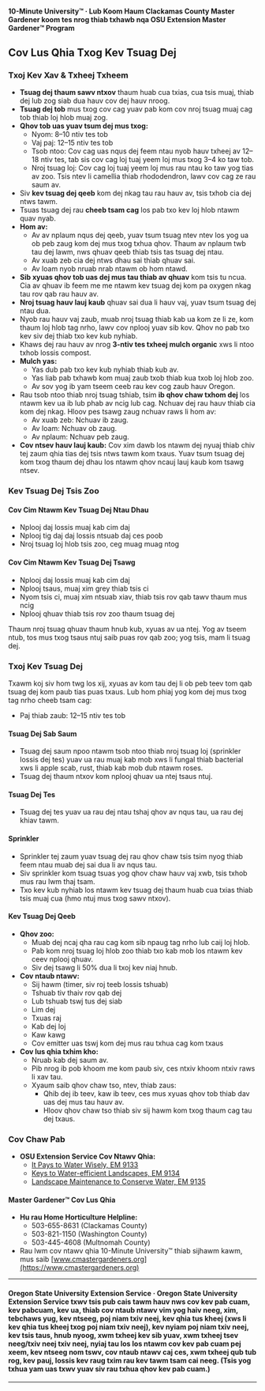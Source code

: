#### 10-Minute University™ · Lub Koom Haum Clackamas County Master Gardener koom tes nrog thiab txhawb nqa OSU Extension Master Gardener™ Program

## Cov Lus Qhia Txog Kev Tsuag Dej

### Txoj Kev Xav & Txheej Txheem

- **Tsuag dej thaum sawv ntxov** thaum huab cua txias, cua tsis muaj, thiab dej lub zog siab dua hauv cov dej hauv nroog.
- **Tsuag dej tob** mus txog cov cag yuav pab kom cov nroj tsuag muaj cag tob thiab loj hlob muaj zog.
- **Qhov tob uas yuav tsum dej mus txog:**
  - Nyom: 8–10 ntiv tes tob
  - Vaj paj: 12–15 ntiv tes tob
  - Tsob ntoo: Cov cag uas nqus dej feem ntau nyob hauv txheej av 12–18 ntiv tes, tab sis cov cag loj tuaj yeem loj mus txog 3–4 ko taw tob.
  - Nroj tsuag loj: Cov cag loj tuaj yeem loj mus rau ntau ko taw yog tias av zoo. Tsis ntev li camellia thiab rhododendron, lawv cov cag ze rau saum av.
- Siv **kev tsuag dej qeeb** kom dej nkag tau rau hauv av, tsis txhob cia dej ntws tawm.
- Tsuas tsuag dej rau **cheeb tsam cag** los pab txo kev loj hlob ntawm quav nyab.
- **Hom av:**
  - Av av nplaum nqus dej qeeb, yuav tsum tsuag ntev ntev los yog ua ob peb zaug kom dej mus txog txhua qhov. Thaum av nplaum twb tau dej lawm, nws qhuav qeeb thiab tsis tas tsuag dej ntau.
  - Av xuab zeb cia dej ntws dhau sai thiab qhuav sai.
  - Av loam nyob nruab nrab ntawm ob hom ntawd.
- **Sib xyuas qhov tob uas dej mus tau thiab av qhuav** kom tsis tu ncua. Cia av qhuav ib feem me me ntawm kev tsuag dej kom pa oxygen nkag tau rov qab rau hauv av.
- **Nroj tsuag hauv lauj kaub** qhuav sai dua li hauv vaj, yuav tsum tsuag dej ntau dua.
- Nyob rau hauv vaj zaub, muab nroj tsuag thiab kab ua kom ze li ze, kom thaum loj hlob tag nrho, lawv cov nplooj yuav sib kov. Qhov no pab txo kev siv dej thiab txo kev kub nyhiab.
- Khaws dej rau hauv av nrog **3-ntiv tes txheej mulch organic** xws li ntoo txhob lossis compost.
- **Mulch yas:**
  - Yas dub pab txo kev kub nyhiab thiab kub av.
  - Yas liab pab txhawb kom muaj zaub txob thiab kua txob loj hlob zoo.
  - Av sov yog ib yam tseem ceeb rau kev cog zaub hauv Oregon.
- Rau tsob ntoo thiab nroj tsuag tshiab, tsim **ib qhov chaw txhom dej** los ntawm kev ua ib lub phab av ncig lub cag. Nchuav dej rau hauv thiab cia kom dej nkag. Hloov pes tsawg zaug nchuav raws li hom av:
  - Av xuab zeb: Nchuav ib zaug.
  - Av loam: Nchuav ob zaug.
  - Av nplaum: Nchuav peb zaug.
- **Cov ntsev hauv lauj kaub:** Cov xim dawb los ntawm dej nyuaj thiab chiv tej zaum qhia tias dej tsis ntws tawm kom txaus. Yuav tsum tsuag dej kom txog thaum dej dhau los ntawm qhov ncauj lauj kaub kom tsawg ntsev.

### Kev Tsuag Dej Tsis Zoo

#### Cov Cim Ntawm Kev Tsuag Dej Ntau Dhau

- Nplooj daj lossis muaj kab cim daj
- Nplooj tig daj daj lossis ntsuab daj ces poob
- Nroj tsuag loj hlob tsis zoo, ceg muag muag ntog

#### Cov Cim Ntawm Kev Tsuag Dej Tsawg

- Nplooj daj lossis muaj kab cim daj
- Nplooj tsaus, muaj xim grey thiab tsis ci
- Nyom tsis ci, muaj xim ntsuab xiav, thiab tsis rov qab tawv thaum mus ncig
- Nplooj qhuav thiab tsis rov zoo thaum tsuag dej

Thaum nroj tsuag qhuav thaum hnub kub, xyuas av ua ntej. Yog av tseem ntub, tos mus txog tsaus ntuj saib puas rov qab zoo; yog tsis, mam li tsuag dej.

### Txoj Kev Tsuag Dej

Txawm koj siv hom twg los xij, xyuas av kom tau dej li ob peb teev tom qab tsuag dej kom paub tias puas txaus. Lub hom phiaj yog kom dej mus txog tag nrho cheeb tsam cag:

- Paj thiab zaub: 12–15 ntiv tes tob

#### Tsuag Dej Sab Saum

- Tsuag dej saum npoo ntawm tsob ntoo thiab nroj tsuag loj (sprinkler lossis dej tes) yuav ua rau muaj kab mob xws li fungal thiab bacterial xws li apple scab, rust, thiab kab mob dub ntawm roses.
- Tsuag dej thaum ntxov kom nplooj qhuav ua ntej tsaus ntuj.

#### Tsuag Dej Tes

- Tsuag dej tes yuav ua rau dej ntau tshaj qhov av nqus tau, ua rau dej khiav tawm.

#### Sprinkler

- Sprinkler tej zaum yuav tsuag dej rau qhov chaw tsis tsim nyog thiab feem ntau muab dej sai dua li av nqus tau.
- Siv sprinkler kom tsuag tsuas yog qhov chaw hauv vaj xwb, tsis txhob mus rau lwm thaj tsam.
- Txo kev kub nyhiab los ntawm kev tsuag dej thaum huab cua txias thiab tsis muaj cua (hmo ntuj mus txog sawv ntxov).

#### Kev Tsuag Dej Qeeb

- **Qhov zoo:**
  - Muab dej ncaj qha rau cag kom sib npaug tag nrho lub caij loj hlob.
  - Pab kom nroj tsuag loj hlob zoo thiab txo kab mob los ntawm kev ceev nplooj qhuav.
  - Siv dej tsawg li 50% dua li txoj kev niaj hnub.
- **Cov ntaub ntawv:**
  - Sij hawm (timer, siv roj teeb lossis tshuab)
  - Tshuab tiv thaiv rov qab dej
  - Lub tshuab tswj tus dej siab
  - Lim dej
  - Txuas raj
  - Kab dej loj
  - Kaw kawg
  - Cov emitter uas tswj kom dej mus rau txhua cag kom txaus
- **Cov lus qhia txhim kho:**
  - Nruab kab dej saum av.
  - Pib nrog ib pob khoom me kom paub siv, ces ntxiv khoom ntxiv raws li xav tau.
  - Xyaum saib qhov chaw tso, ntev, thiab zaus:
    - Qhib dej ib teev, kaw ib teev, ces mus xyuas qhov tob thiab dav uas dej mus tau hauv av.
    - Hloov qhov chaw tso thiab siv sij hawm kom txog thaum cag tau dej txaus.

### Cov Chaw Pab

- **OSU Extension Service Cov Ntawv Qhia:**
  - [It Pays to Water Wisely, EM 9133](https://catalog.extension.oregonstate.edu/)
  - [Keys to Water-efficient Landscapes, EM 9134](https://catalog.extension.oregonstate.edu/)
  - [Landscape Maintenance to Conserve Water, EM 9135](https://catalog.extension.oregonstate.edu/)

#### Master Gardener™ Cov Lus Qhia

- **Hu rau Home Horticulture Helpline:**
  - 503-655-8631 (Clackamas County)
  - 503-821-1150 (Washington County)
  - 503-445-4608 (Multnomah County)
- Rau lwm cov ntawv qhia 10-Minute University™ thiab sijhawm kawm, mus saib [www.cmastergardeners.org](https://www.cmastergardeners.org)

---

#### Oregon State University Extension Service · Oregon State University Extension Service txwv tsis pub cais tawm hauv nws cov kev pab cuam, kev pabcuam, kev ua, thiab cov ntaub ntawv vim yog haiv neeg, xim, tebchaws yug, kev ntseeg, poj niam txiv neej, kev qhia tus kheej (xws li kev qhia tus kheej txog poj niam txiv neej), kev nyiam poj niam txiv neej, kev tsis taus, hnub nyoog, xwm txheej kev sib yuav, xwm txheej tsev neeg/txiv neej txiv neej, nyiaj tau los los ntawm cov kev pab cuam pej xeem, kev ntseeg nom tswv, cov ntaub ntawv caj ces, xwm txheej qub tub rog, kev pauj, lossis kev raug txim rau kev tawm tsam cai neeg. (Tsis yog txhua yam uas txwv yuav siv rau txhua qhov kev pab cuam.)
---